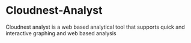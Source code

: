 # Cloudnest-Analyst
Cloudnest analyst is a web based analytical tool that supports quick and interactive graphing and web based analysis
